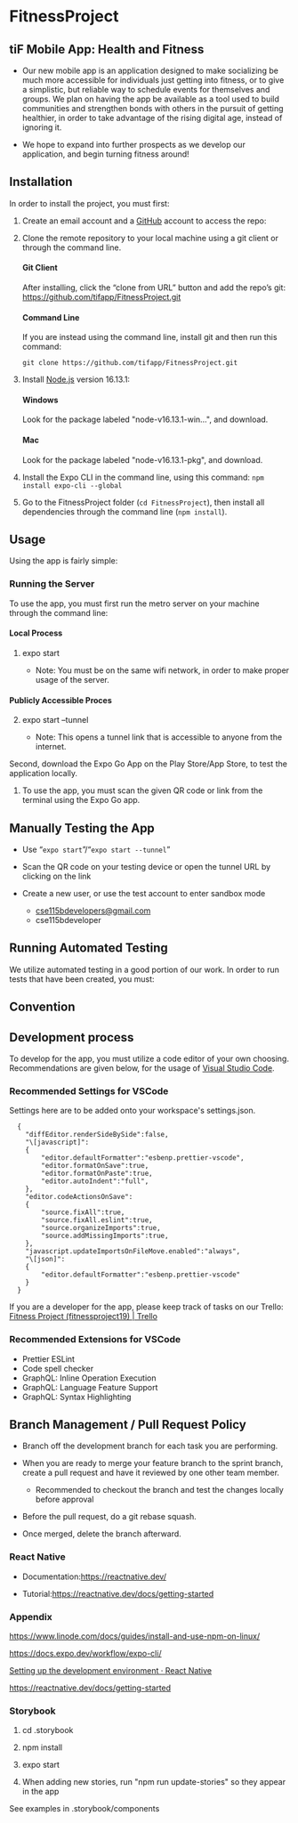 # FitnessProject

## tiF Mobile App: Health and Fitness

- Our new mobile app is an application designed to make socializing be much more accessible for individuals just getting into fitness, or to give a simplistic, but reliable way to schedule events for themselves and groups. We plan on having the app be available as a tool used to build communities and strengthen bonds with others in the pursuit of getting healthier, in order to take advantage of the rising digital age, instead of ignoring it.

- We hope to expand into further prospects as we develop our application, and begin turning fitness around!

## Installation

In order to install the project, you must first:

1. Create an email account and a [GitHub](https://github.com/signup) account to access the repo:

2. Clone the remote repository to your local machine using a git client or through the command line.

   #### Git Client

   After installing, click the “clone from URL” button and add the repo’s git: <https://github.com/tifapp/FitnessProject.git>

   #### Command Line

   If you are instead using the command line, install git and then run this command:

   `git clone https://github.com/tifapp/FitnessProject.git`

3. Install [Node.js](https://nodejs.org/download/release/v16.13.1/) version 16.13.1:

   #### Windows

   Look for the package labeled "node-v16.13.1-win…", and download.

   #### Mac

   Look for the package labeled "node-v16.13.1-pkg", and download.

4. Install the Expo CLI in the command line, using this command: `npm install expo-cli --global`

5. Go to the FitnessProject folder (`cd FitnessProject`), then install all dependencies through the command line (`npm install`).

## Usage

Using the app is fairly simple:

### Running the Server

To use the app, you must first run the metro server on your machine through the command line:

#### Local Process

1.  expo start

    - Note: You must be on the same wifi network, in order to make proper usage of the server.

#### Publicly Accessible Proces

2.  expo start –tunnel

    - Note: This opens a tunnel link that is accessible to anyone from the internet.

Second, download the Expo Go App on the Play Store/App Store, to test the application locally.

1.  To use the app, you must scan the given QR code or link from the terminal using the Expo Go app.

## Manually Testing the App

- Use “`expo start`”/“`expo start --tunnel`”

- Scan the QR code on your testing device or open the tunnel URL by clicking on the link

- Create a new user, or use the test account to enter sandbox mode

  - [cse115bdevelopers@gmail.com](mailto:cse115bdevelopers@gmail.com)
  - cse115bdeveloper

## Running Automated Testing

We utilize automated testing in a good portion of our work. In order to run tests that have been created, you must:

## Convention

## Development process

To develop for the app, you must utilize a code editor of your own choosing. Recommendations are given below, for the usage of [Visual Studio Code](https://visualstudio.microsoft.com/downloads/).

### Recommended Settings for VSCode

Settings here are to be added onto your workspace's settings.json.

      {
      	"diffEditor.renderSideBySide":false,
      	"\[javascript]":
      	{
      		"editor.defaultFormatter":"esbenp.prettier-vscode",
      		"editor.formatOnSave":true,
      		"editor.formatOnPaste":true,
      		"editor.autoIndent":"full",
      	},
      	"editor.codeActionsOnSave":
      	{
      		"source.fixAll":true,
      		"source.fixAll.eslint":true,
      		"source.organizeImports":true,
      		"source.addMissingImports":true,
      	},
      	"javascript.updateImportsOnFileMove.enabled":"always",
      	"\[json]":
      	{
      		"editor.defaultFormatter":"esbenp.prettier-vscode"
      	}
      }

If you are a developer for the app, please keep track of tasks on our Trello: [Fitness Project (fitnessproject19) | Trello](https://trello.com/w/fitnessproject19)

### Recommended Extensions for VSCode

- Prettier ESLint
- Code spell checker
- GraphQL: Inline Operation Execution
- GraphQL: Language Feature Support
- GraphQL: Syntax Highlighting

## Branch Management / Pull Request Policy

- Branch off the development branch for each task you are performing.

- When you are ready to merge your feature branch to the sprint branch, create a pull request and have it reviewed by one other team member.

  - Recommended to checkout the branch and test the changes locally before approval

- Before the pull request, do a git rebase squash.

- Once merged, delete the branch afterward.

### React Native

- Documentation:<https://reactnative.dev/>

- Tutorial:<https://reactnative.dev/docs/getting-started>

### Appendix

<https://www.linode.com/docs/guides/install-and-use-npm-on-linux/>

<https://docs.expo.dev/workflow/expo-cli/>

[Setting up the development environment · React Native](https://reactnative.dev/docs/environment-setup)

<https://reactnative.dev/docs/getting-started>

### Storybook

1. cd .storybook

2. npm install

3. expo start

4. When adding new stories, run "npm run update-stories" so they appear in the app

See examples in .storybook/components
